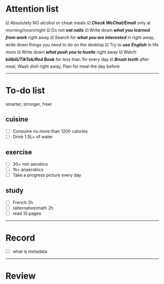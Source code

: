 # Attention list
☑️ Absolutely NO alcohol or cheat meals
☑️ ***Check WeChat/Email*** only at morning/noon/night
☑️ Do not ***eat nails***
☑️ Write down ***what you learned from work*** right away
☑️ Search for ***what you are interested*** in right away, write down things you need to do on the desktop
☑️ Try to ***use English*** in life more
☑️ Write down ***what push you to hustle*** right away
☑️ Watch ***bilibili/TikTok/Red Book*** for less than 1hr every day
☑️ ***Brush teeth*** after meal, Wash dish right away, Plan for meal the day before


---
# To-do list
smarter, stronger, freer
## cuisine
- [ ] Consume no more than 1200 calories
- [ ] Drink 1.5L+ of water
## exercise
- [ ] 30+ min aerobics
- [ ] 1h+ anaerobics
- [ ] Take a progress picture every day

## study
- [ ] French 2h
- [ ] (alternative)math 2h
- [ ] read 10 pages
---
# Record
- [ ] what is metadata
---
# Review
